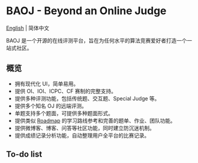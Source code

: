 # BAOJ - Beyond an Online Judge

[English](https://github.com/mip002/BAOJ/blob/main/README.md) | 简体中文

BAOJ 是一个开源的在线评测平台，旨在为任何水平的算法竞赛爱好者打造一个一站式社区。

## 概览

- 拥有现代化 UI，简单易用。
- 提供 OI、IOI、ICPC、CF 赛制的完整支持。
- 提供多种评测功能，包括传统题、交互题、Special Judge 等。
- 提供多个知名 OJ 的远端评测。
- 单题支持多个题面，可提供多种题面形式。
- 提供类似 [Roadmap](https://roadmap.sh/) 的学习路线参考和完善的题单、作业、团队功能。
- 提供微博客、博客、问答等社区功能，同时建立防沉迷机制。
- 提供成绩记录分析功能，自动整理用户全平台的比赛记录。

## To-do list
